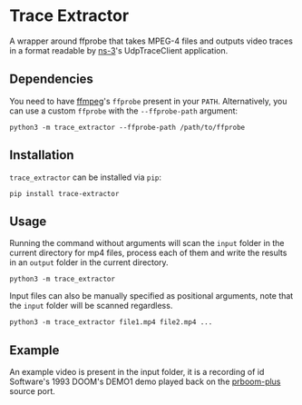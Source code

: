 # Trace Extractor

A wrapper around ffprobe that takes MPEG-4 files and outputs video traces in a format readable by [ns-3](https://gitlab.com/nsnam/ns-3-dev)'s UdpTraceClient application.

## Dependencies

You need to have [ffmpeg](https://ffmpeg.org/)'s `ffprobe` present in your `PATH`. Alternatively, you can use a custom `ffprobe` with the `--ffprobe-path` argument:

```
python3 -m trace_extractor --ffprobe-path /path/to/ffprobe
```

## Installation

`trace_extractor` can be installed via `pip`:

```
pip install trace-extractor
```

## Usage

Running the command without arguments will scan the `input` folder in the current directory for mp4 files, process each of them and write the results in an `output` folder in the current directory.

```
python3 -m trace_extractor
```

Input files can also be manually specified as positional arguments, note that the `input` folder will be scanned regardless.

```
python3 -m trace_extractor file1.mp4 file2.mp4 ...
```

## Example

An example video is present in the input folder, it is a recording of id Software's 1993 DOOM's DEMO1 demo played back on the [prboom-plus](https://github.com/coelckers/prboom-plus) source port.
